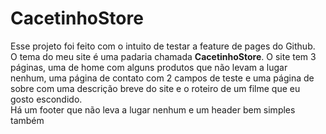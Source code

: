 # CacetinhoStore
Esse projeto foi feito com o intuito de testar a feature de pages do Github. \
O tema do meu site é uma padaria chamada **CacetinhoStore**. O site tem 3 páginas, uma de home com alguns produtos que não levam a lugar nenhum, uma página de contato com 2 campos de teste e uma página de sobre com uma descrição breve do site e o roteiro de um filme que eu gosto escondido. \
Há um footer que não leva a lugar nenhum e um header bem simples também
